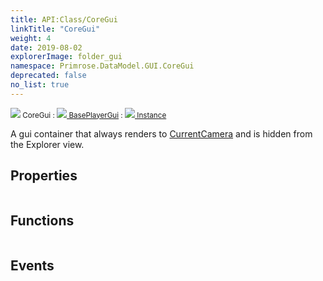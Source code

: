 ```yaml
---
title: API:Class/CoreGui
linkTitle: "CoreGui"
weight: 4
date: 2019-08-02
explorerImage: folder_gui
namespace: Primrose.DataModel.GUI.CoreGui
deprecated: false
no_list: true
---
```

<small class="inheritance">
<span class="" href="/docs/api-reference/Class/CoreGui"><img src="/icons/silk/folder_gui.png"/>&nbsp;CoreGui</span>&nbsp;:&nbsp;<a class="" href="/docs/api-reference/Class/BasePlayerGui"><img src="/icons/silk/folder_gui.png"/>&nbsp;BasePlayerGui</a>&nbsp;:&nbsp;<a class="" href="/docs/api-reference/Class/Instance"><img src="/icons/silk/default.png"/>&nbsp;Instance</a></small>
<p class="summary">

A gui container that always renders to <a href="/docs/api-reference/Class/Workspace/CurrentCamera" >CurrentCamera</a> and is hidden from the Explorer view.

</p>
 
## Properties
 
<table class="studiohide">
<tbody>
</tbody>
</table>
 
## Functions
 
<table class="studiohide">
<tbody>
</tbody>
</table>
 
## Events
 
<table class="studiohide">
<tbody>
</tbody>
</table>
<b>
</b>
<div class="inheritors">
<ul class="root">
</ul>
</div>
